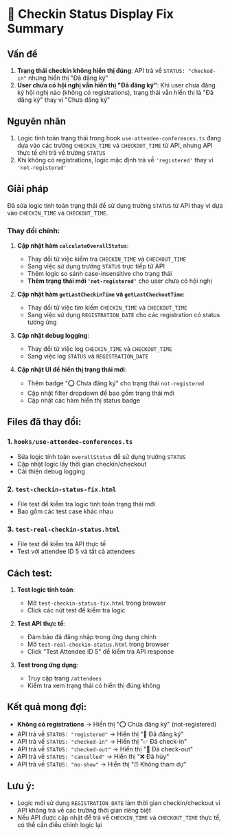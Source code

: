 # 🔧 Checkin Status Display Fix Summary

## Vấn đề
1. **Trạng thái checkin không hiển thị đúng**: API trả về `STATUS: "checked-in"` nhưng hiển thị "Đã đăng ký"
2. **User chưa có hội nghị vẫn hiển thị "Đã đăng ký"**: Khi user chưa đăng ký hội nghị nào (không có registrations), trạng thái vẫn hiển thị là "Đã đăng ký" thay vì "Chưa đăng ký"

## Nguyên nhân
1. Logic tính toán trạng thái trong hook `use-attendee-conferences.ts` đang dựa vào các trường `CHECKIN_TIME` và `CHECKOUT_TIME` từ API, nhưng API thực tế chỉ trả về trường `STATUS`
2. Khi không có registrations, logic mặc định trả về `'registered'` thay vì `'not-registered'`

## Giải pháp
Đã sửa logic tính toán trạng thái để sử dụng trường `STATUS` từ API thay vì dựa vào `CHECKIN_TIME` và `CHECKOUT_TIME`.

### Thay đổi chính:

1. **Cập nhật hàm `calculateOverallStatus`**:
   - Thay đổi từ việc kiểm tra `CHECKIN_TIME` và `CHECKOUT_TIME` 
   - Sang việc sử dụng trường `STATUS` trực tiếp từ API
   - Thêm logic so sánh case-insensitive cho trạng thái
   - **Thêm trạng thái mới `'not-registered'`** cho user chưa có hội nghị

2. **Cập nhật hàm `getLastCheckinTime` và `getLastCheckoutTime`**:
   - Thay đổi từ việc tìm kiếm `CHECKIN_TIME` và `CHECKOUT_TIME`
   - Sang việc sử dụng `REGISTRATION_DATE` cho các registration có status tương ứng

3. **Cập nhật debug logging**:
   - Thay đổi từ việc log `CHECKIN_TIME` và `CHECKOUT_TIME`
   - Sang việc log `STATUS` và `REGISTRATION_DATE`

4. **Cập nhật UI để hiển thị trạng thái mới**:
   - Thêm badge "⭕ Chưa đăng ký" cho trạng thái `not-registered`
   - Cập nhật filter dropdown để bao gồm trạng thái mới
   - Cập nhật các hàm hiển thị status badge

## Files đã thay đổi:

### 1. `hooks/use-attendee-conferences.ts`
- Sửa logic tính toán `overallStatus` để sử dụng trường `STATUS`
- Cập nhật logic lấy thời gian checkin/checkout
- Cải thiện debug logging

### 2. `test-checkin-status-fix.html`
- File test để kiểm tra logic tính toán trạng thái mới
- Bao gồm các test case khác nhau

### 3. `test-real-checkin-status.html`
- File test để kiểm tra API thực tế
- Test với attendee ID 5 và tất cả attendees

## Cách test:

1. **Test logic tính toán**:
   - Mở `test-checkin-status-fix.html` trong browser
   - Click các nút test để kiểm tra logic

2. **Test API thực tế**:
   - Đảm bảo đã đăng nhập trong ứng dụng chính
   - Mở `test-real-checkin-status.html` trong browser
   - Click "Test Attendee ID 5" để kiểm tra API response

3. **Test trong ứng dụng**:
   - Truy cập trang `/attendees`
   - Kiểm tra xem trạng thái có hiển thị đúng không

## Kết quả mong đợi:

- **Không có registrations** → Hiển thị "⭕ Chưa đăng ký" (not-registered)
- API trả về `STATUS: "registered"` → Hiển thị "📝 Đã đăng ký"  
- API trả về `STATUS: "checked-in"` → Hiển thị "✅ Đã check-in"
- API trả về `STATUS: "checked-out"` → Hiển thị "🚪 Đã check-out"
- API trả về `STATUS: "cancelled"` → Hiển thị "❌ Đã hủy"
- API trả về `STATUS: "no-show"` → Hiển thị "⏰ Không tham dự"

## Lưu ý:
- Logic mới sử dụng `REGISTRATION_DATE` làm thời gian checkin/checkout vì API không trả về các trường thời gian riêng biệt
- Nếu API được cập nhật để trả về `CHECKIN_TIME` và `CHECKOUT_TIME` thực tế, có thể cần điều chỉnh logic lại
